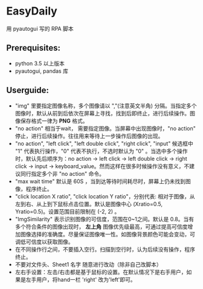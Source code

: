 # EasyDaily
用 pyautogui 写的 RPA 脚本

## Prerequisites:
- python 3.5 以上版本
- pyautogui, pandas 库  

## Userguide:
- "img" 里要指定图像名称，多个图像请以 ","(注意英文半角) 分隔。当指定多个图像时，默认从前到后依次在屏幕上寻找，找到后即终止，进行后续操作。图像保存格式一律为 **PNG** 格式。
- "no action" 相当于wait， 需要指定图像。当屏幕中出现图像时，"no action" 停止，进行后续操作。往往用来等待上一步操作后图像的出现。
- "no action", "left click", "left double click", "right click", "input" 候选框中 "1" 代表执行操作，"0" 代表不执行，不选时默认为 "0" 。当选中多个操作时，默认先后顺序为：no action → left click → left double click → right click → input → keyboard_value。然而这样在很多时候操作没有意义，不建议同行指定多个非 "no action" 命令。
- "max wait time" 默认是 60S ，当到达等待时间耗尽时，屏幕上仍未找到图像，程序终止。
- "click location X ratio", "click location Y ratio"，分别代表: 相对于图像，从左到右、从上到下鼠标点击位置。默认是图像中心 (Xratio=0.5, Yratio=0.5)。设置范围目前限制在 (-2, 2) 。
- "ImgSimilarity" 表示识别图像的可信度，范围在0~1之间。默认是 0.8。当有多个符合条件的图像出现时， **左上角** 图像优先级最高，可通过提高可信度增加图像选择的准确度。尽量保证图像唯一性。如图像背景颜色可能会变动，可调低可信度以获取图像。
- 在不同操作行之间，不要插入空行。扫描到空行时，认为后续没有操作，程序终止。
-	不要对文件头、Sheet1 名字 随意进行改动（除非自己改脚本）
-	左右手设置：左击/右击都是基于鼠标的设置。在默认情况下是右手用户，如果是左手用户，将hand一栏 'right' 改为'left'即可。
